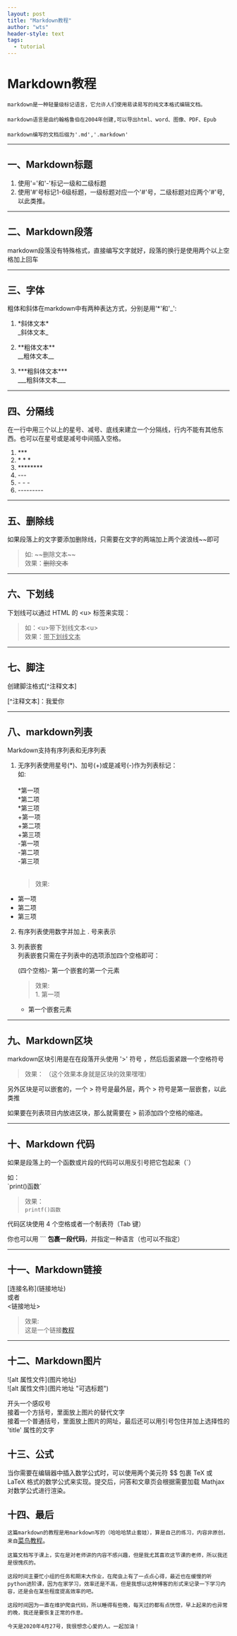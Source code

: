```yaml
---
layout: post
title: "Markdown教程"
author: "wts"
header-style: text
tags:
  - tutorial
---
```





Markdown教程
=======================
`markdown是一种轻量级标记语言，它允许人们使用易读易写的纯文本格式编辑文档。`
<br><br>
`markdown语言是由约翰格鲁伯在2004年创建,可以导出html、word、图像、PDF、Epub`
<br><br>
`markdown编写的文档后缀为'.md','.markdown'`
***
一、Markdown标题
--------------------
1. 使用'='和'-'标记一级和二级标题
2. 使用'#'号标记1-6级标题，一级标题对应一个'#'号，二级标题对应两个'#'号,以此类推。
***

二、Markdown段落
-------------------------
markdown段落没有特殊格式，直接编写文字就好，段落的换行是使用两个以上空格加上回车
***

三、字体
---------------------
粗体和斜体在markdown中有两种表达方式，分别是用'*'和'_':  

 1. \*斜体文本\*   
 \_斜体文本\_  
 
 2. \*\*粗体文本\*\*  
 \_\_粗体文本\_\_  

 3. \*\*\*粗斜体文本\*\*\*  
 \_\_\_粗斜体文本\_\_\_
 ***

四、分隔线
--------------------
在一行中用三个以上的星号、减号、底线来建立一个分隔线，行内不能有其他东西。也可以在星号或是减号中间插入空格。  
1. \*\*\*
2. \* \* \*
3. \*\*\*\*\*\*\*\*
4. \-\-\-
5. \- \- \-
6. \-\-\-\-\-\-\-\-\-
***
五、删除线
---------------
如果段落上的文字要添加删除线，只需要在文字的两端加上两个波浪线\~\~即可  
>如:      \~\~删除文本\~\~  
效果：~~删除文本~~
***
六、下划线
-------------------
下划线可以通过 HTML 的 \<u\> 标签来实现：  
>如：\<u\>带下划线文本\<u\>  
效果：<u>带下划线文本</u>
***
七、脚注
-----------------
创建脚注格式[^注释文本]

[^注释文本]：我爱你
***
八、markdown列表
------------
Markdown支持有序列表和无序列表  
1. 无序列表使用星号(*)、加号(+)或是减号(-)作为列表标记：  
如:   <br><br>
\*第一项  
\*第二项  
\*第三项  
\+第一项  
\+第二项  
\+第三项  
\-第一项  
\-第二项  
\-第三项  <br><br>
    >效果: 
* 第一项
* 第二项
* 第三项  

2. 有序列表使用数字并加上 . 号来表示  

3. 列表嵌套  
列表嵌套只需在子列表中的选项添加四个空格即可：  

    (四个空格)\- 第一个嵌套的第一个元素    

    >效果:  
        1. 第一项
    - 第一个嵌套元素
***
九、Markdown区块
-------------------
markdown区块引用是在在段落开头使用 '\>' 符号 ，然后后面紧跟一个空格符号

>效果：  （这个效果本身就是区块的效果嘿嘿）

另外区块是可以嵌套的，一个 > 符号是最外层，两个 > 符号是第一层嵌套，以此类推  

如果要在列表项目内放进区块，那么就需要在 > 前添加四个空格的缩进。
***
十、Markdown 代码
----------------
如果是段落上的一个函数或片段的代码可以用反引号把它包起来（`）

如：  
\`print()函数\`  
> 效果：  
`printf()函数`  

代码区块使用 4 个空格或者一个制表符（Tab 键）  

你也可以用 ``` __包裹一段代码__，并指定一种语言（也可以不指定）  
***

十一、Markdown链接
------------------
[连接名称]\(链接地址\)  
或者  
\<链接地址\>
>效果:  
这是一个链接[教程](https://www.runoob.com)  
***

十二、Markdown图片
---------------
!\[alt 属性文件](图片地址)  
!\[alt 属性文件](图片地址 "可选标题")  

开头一个感叹号  
接着一个方括号，里面放上图片的替代文字  
接着一个普通括号，里面放上图片的网址，最后还可以用引号包住并加上选择性的 'title' 属性的文字

十三、公式
--------
当你需要在编辑器中插入数学公式时，可以使用两个美元符 $$ 包裹 TeX 或 LaTeX 格式的数学公式来实现。提交后，问答和文章页会根据需要加载 Mathjax 对数学公式进行渲染。


十四、最后
---------------
`这篇markdown的教程是用markdown写的（哈哈哈禁止套娃），算是自己的练习，内容非原创，来自`[菜鸟教程](https://www.runoob.com/markdown/md-advance.html)。  

`这篇文档写于课上，实在是对老师讲的内容不感兴趣，但是我尤其喜欢这节课的老师，所以我还是很愧疚的。`  

`这段时间主要忙小组的任务和期末大作业，在爬虫上有了一点点心得，最近也在缓慢的听python进阶课，因为在家学习，效率还是不高，但是我想以这种博客的形式来记录一下学习内容，还是会在某些程度提高效率的吧。`  

`这段时间因为一直在维护爬虫代码，所以睡得有些晚，每天过的都有点恍惚，早上起来的也异常的晚，我还是要恢复正常的作息。`  

`今天是2020年4月27号，我很想念心爱的人。一起加油！`

    